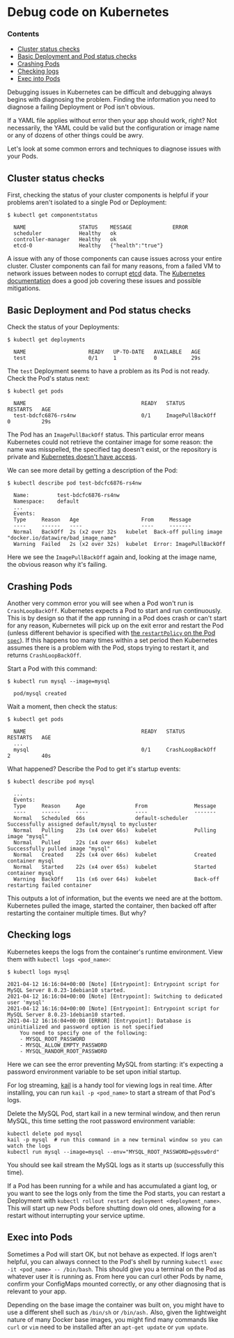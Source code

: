 # Debug code on Kubernetes

<div class="docs-article-toc">
<h3>Contents</h3>

* [Cluster status checks](#cluster-status-checks)
* [Basic Deployment and Pod status checks](#basic-deployment-and-pod-status-checks)
* [Crashing Pods](#crashing-pods)
* [Checking logs](#checking-logs)
* [Exec into Pods](#exec-into-pods)

</div>

Debugging issues in Kubernetes can be difficult and debugging always begins with diagnosing the problem. Finding the information you need to diagnose a failing Deployment or Pod isn't obvious.

If a YAML file applies without error then your app should work, right?  Not necessarily, the YAML could be valid but the configuration or image name or any of dozens of other things could be awry.

Let's look at some common errors and techniques to diagnose issues with your Pods.

## Cluster status checks

First, checking the status of your cluster components is helpful if your problems aren't isolated to a single Pod or Deployment:

```
$ kubectl get componentstatus
  
  NAME                 STATUS    MESSAGE             ERROR
  scheduler            Healthy   ok
  controller-manager   Healthy   ok
  etcd-0               Healthy   {"health":"true"}
```

A issue with any of those components can cause issues across your entire cluster.  Cluster components can fail for many reasons, from a failed VM to network issues between nodes to corrupt [etcd](https://kubernetes.io/docs/tasks/administer-cluster/configure-upgrade-etcd/) data.  The [Kubernetes documentation](https://kubernetes.io/docs/tasks/debug-application-cluster/debug-cluster/#a-general-overview-of-cluster-failure-modes) does a good job covering these issues and possible mitigations.

## Basic Deployment and Pod status checks

Check the status of your Deployments:

```
$ kubectl get deployments
  
  NAME                    READY   UP-TO-DATE   AVAILABLE   AGE
  test                    0/1     1            0           29s
```

The `test` Deployment seems to have a problem as its Pod is not ready.  Check the Pod's status next:

```
$ kubectl get pods
  
  NAME                                     READY   STATUS             RESTARTS   AGE
  test-bdcfc6876-rs4nw                     0/1     ImagePullBackOff   0          29s
```

The Pod has an `ImagePullBackOff` status.  This particular error means Kubernetes could not retrieve the container image for some reason: the name was misspelled, the specified tag doesn't exist, or the repository is private and [Kubernetes doesn't have access](https://kubernetes.io/docs/tasks/configure-pod-container/pull-image-private-registry/).

We can see more detail by getting a description of the Pod:

```
$ kubectl describe pod test-bdcfc6876-rs4nw
  
  Name:         test-bdcfc6876-rs4nw
  Namespace:    default
  ...
  Events:
  Type     Reason   Age                    From     Message
  ----     ------   ----                   ----     -------
  Normal   BackOff  2s (x2 over 32s   kubelet  Back-off pulling image "docker.io/datawire/bad_image_name"
  Warning  Failed   2s (x2 over 32s)  kubelet  Error: ImagePullBackOff
```

Here we see the `ImagePullBackOff` again and, looking at the image name, the obvious reason why it's failing.

## Crashing Pods

Another very common error you will see when a Pod won't run is `CrashLoopBackOff`.  Kubernetes expects a Pod to start and run continuously.  This is by design so that if the app running in a Pod does crash or can't start for any reason, Kubernetes will pick up on the exit error and restart the Pod (unless different behavior is specified with [the `restartPolicy` on the Pod `spec`](https://kubernetes.io/docs/concepts/workloads/pods/pod-lifecycle/#restart-policy)).  If this happens too many times within a set period then Kubernetes assumes there is a problem with the Pod, stops trying to restart it, and returns `CrashLoopBackOff`.

Start a Pod with this command:

```
$ kubectl run mysql --image=mysql
  
  pod/mysql created
```

Wait a moment, then check the status:

```
$ kubectl get pods
  
  NAME                                     READY   STATUS             RESTARTS   AGE
  ...
  mysql                                    0/1     CrashLoopBackOff   2          40s
```

What happened?  Describe the Pod to get it's startup events:  

```
$ kubectl describe pod mysql
  
  ...
  Events:
  Type     Reason     Age                From               Message
  ----     ------     ----               ----               -------
  Normal   Scheduled  66s                default-scheduler  Successfully assigned default/mysql to mycluster
  Normal   Pulling    23s (x4 over 66s)  kubelet            Pulling image "mysql"
  Normal   Pulled     22s (x4 over 66s)  kubelet            Successfully pulled image "mysql"
  Normal   Created    22s (x4 over 66s)  kubelet            Created container mysql
  Normal   Started    22s (x4 over 65s)  kubelet            Started container mysql
  Warning  BackOff    11s (x6 over 64s)  kubelet            Back-off restarting failed container
```

This outputs a lot of information, but the events we need are at the bottom.  Kubernetes pulled the image, started the container, then backed off after restarting the container multiple times.  But why?

## Checking logs

Kubernetes keeps the logs from the container's runtime environment.  View them with `kubectl logs <pod_name>`:

```
$ kubectl logs mysql

2021-04-12 16:16:04+00:00 [Note] [Entrypoint]: Entrypoint script for MySQL Server 8.0.23-1debian10 started.
2021-04-12 16:16:04+00:00 [Note] [Entrypoint]: Switching to dedicated user 'mysql'
2021-04-12 16:16:04+00:00 [Note] [Entrypoint]: Entrypoint script for MySQL Server 8.0.23-1debian10 started.
2021-04-12 16:16:04+00:00 [ERROR] [Entrypoint]: Database is uninitialized and password option is not specified
    You need to specify one of the following:
    - MYSQL_ROOT_PASSWORD
    - MYSQL_ALLOW_EMPTY_PASSWORD
    - MYSQL_RANDOM_ROOT_PASSWORD
```

Here we can see the error preventing MySQL from starting: it's expecting a password environment variable to be set upon initial startup.

For log streaming, [kail](https://github.com/boz/kail) is a handy tool for viewing logs in real time.  After installing, you can run `kail -p <pod_name>` to start a stream of that Pod's logs.

Delete the MySQL Pod, start kail in a new terminal window, and then rerun MySQL, this time setting the root password environment variable:

```
kubectl delete pod mysql
kail -p mysql  # run this command in a new terminal window so you can watch the logs
kubectl run mysql --image=mysql --env="MYSQL_ROOT_PASSWORD=p@ssw0rd"
```

You should see kail stream the MySQL logs as it starts up (successfully this time). 

If a Pod has been running for a while and has accumulated a giant log, or you want to see the logs only from the time the Pod starts, you can restart a Deployment with `kubectl rollout restart deployment <deployment_name>`.  This will start up new Pods before shutting down old ones, allowing for a restart without interrupting your service uptime.

## Exec into Pods

Sometimes a Pod will start OK, but not behave as expected.  If logs aren't helpful, you can always connect to the Pod's shell by running `kubectl exec -it <pod_name> -- /bin/bash`.  This should give you a terminal on the Pod as whatever user it is running as.  From here you can curl other Pods by name, confirm your ConfigMaps mounted correctly, or any other diagnosing that is relevant to your app.

Depending on the base image the container was built on, you might have to use a different shell such as `/bin/sh` or `/bin/ash.`  Also, given the lightweight nature of many Docker base images, you might find many commands like `curl` or `vim` need to be installed after an `apt-get update` or `yum update`.